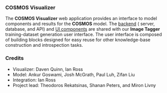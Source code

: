 ### COSMOS Visualizer

The **COSMOS Visualizer** web application provides an interface to
model components and results for the **COSMOS** model.
The [backend](https://github.com/UW-COSMOS/cosmos-result-visualizer) (
server, database, and
API) and
[UI components](https://github.com/UW-COSMOS/cosmos-visualizer-frontend)
are shared with our **Image Tagger** training-dataset
generation user interface.
The user interface is composed of building
blocks designed for easy reuse for other knowledge-base construction and
introspection tasks.

### Credits

- Visualizer: Daven Quinn, Ian Ross
- Model: Ankur Goswami, Josh McGrath, Paul Luh, Zifan Liu
- Integration: Ian Ross
- Project lead: Theodoros Rekatsinas, Shanan Peters, and Miron Livny

